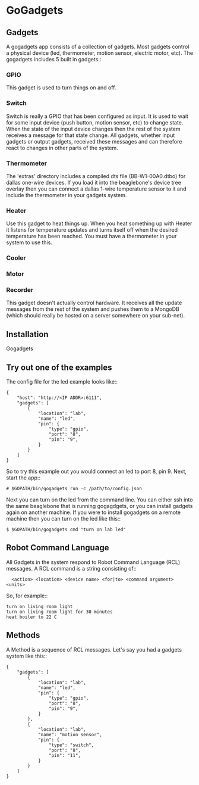# GoGadgets


## Gadgets

A gogadgets app consists of a collection of gadgets.  Most gadgets
control a physical device (led, thermometer, motion sensor, electric
motor, etc).  The gogadgets includes 5 built in gadgets::

### GPIO
This gadget is used to turn things on and off.

### Switch
Switch is really a GPIO that has been configured as input.  It is used
to wait for some input device (push button, motion sensor, etc) to change
state.  When the state of the input device changes then the rest of the
system receives a message for that state change.  All gadgets, whether
input gadgets or output gadgets, received these messages and can therefore
react to changes in other parts of the system.

### Thermometer
The 'extras' directory includes a compiled dts file (BB-W1-00A0.dtbo) for dallas 
one-wire devices.  If you load it into the beaglebone's device tree overlay then
you can connect a dallas 1-wire temperature sensor to it and include the thermometer 
in your gadgets system.

### Heater
Use this gadget to heat things up.  When you heat something up with Heater it listens
for temperature updates and turns itself off when the desired temperature has been
reached.  You must have a thermometer in your system to use this.

### Cooler

### Motor

### Recorder
This gadget doesn't actually control hardware.  It receives all the update messages
from the rest of the system and pushes them to a MongoDB (which should really be
hosted on a server somewhere on your sub-net).

## Installation
Gogadgets 

## Try out one of the examples

The config file for the led example looks like::

    {
        "host": "http://<IP ADDR>:6111",
        "gadgets": [
            {
                "location": "lab",
                "name": "led",
                "pin": {
                    "type": "gpio",
                    "port": "8",
                    "pin": "9",
                }
            }
        ]
    }

So to try this example out you would connect an led to port 8, pin 9.  Next, start the app::

    # $GOPATH/bin/gogadgets run -c /path/to/config.json

Next you can turn on the led from the command line.  You can either ssh into the same beaglebone
that is running gogagdgets, or you can install gadgets again on another machine.  If you were
to install gogadgets on a remote machine then you can turn on the led like this::

    $ $GOPATH/bin/gogadgets cmd "turn on lab led"

## Robot Command Language


All Gadgets in the system respond to Robot Command Language (RCL) messages.
A RCL command is a string consisting of::

      <action> <location> <device name> <for|to> <command argument> <units>

So, for example::

    turn on living room light
    turn on living room light for 30 minutes
    heat boiler to 22 C

## Methods

A Method is a sequence of RCL messages.  Let's say you had a gadgets system like this::

    {
        "gadgets": [
            {
                "location": "lab",
                "name": "led",
                "pin": {
                    "type": "gpio",
                    "port": "8",
                    "pin": "9",
                }
            },
            {
                "location": "lab",
                "name": "motion sensor",
                "pin": {
                    "type": "switch",
                    "port": "8",
                    "pin": "11",
                }
            }
        ]
    }
